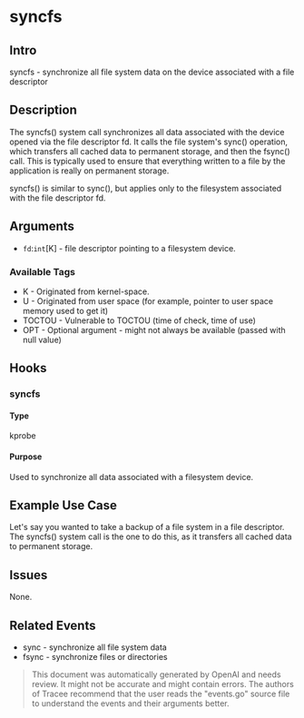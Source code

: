 
# syncfs

## Intro
 syncfs - synchronize all file system data on the device associated with a file descriptor

## Description
The syncfs() system call synchronizes all data associated with the device opened via the file descriptor fd. It calls the file system's sync() operation, which transfers all cached data to permanent storage, and then the fsync() call. This is typically used to ensure that everything written to a file by the application is really on permanent storage.

syncfs() is similar to sync(), but applies only to the filesystem associated with the file descriptor fd.

## Arguments
* `fd`:`int`[K] - file descriptor pointing to a filesystem device.

### Available Tags
* K - Originated from kernel-space.
* U - Originated from user space (for example, pointer to user space memory used to get it)
* TOCTOU - Vulnerable to TOCTOU (time of check, time of use)
* OPT - Optional argument - might not always be available (passed with null value)

## Hooks
### syncfs
#### Type
kprobe
#### Purpose
Used to synchronize all data associated with a filesystem device.

## Example Use Case
Let's say you wanted to take a backup of a file system in a file descriptor. The syncfs() system call is the one to do this, as it transfers all cached data to permanent storage.

## Issues
None.

## Related Events
* sync - synchronize all file system data 
* fsync - synchronize files or directories

> This document was automatically generated by OpenAI and needs review. It might
> not be accurate and might contain errors. The authors of Tracee recommend that
> the user reads the "events.go" source file to understand the events and their
> arguments better.
